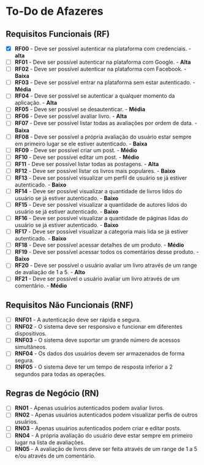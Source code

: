 # To-Do de Afazeres

## Requisitos Funcionais (RF)
- [x] **RF00** - Deve ser possível autenticar na plataforma com credenciais. - **alta**
- [ ] **RF01** - Deve ser possível autenticar na plataforma com Google. - **Alta**
- [ ] **RF02** - Deve ser possível autenticar na plataforma com Facebook. - **Baixa**
- [ ] **RF03** - Deve ser possível entrar na plataforma sem estar autenticado. - **Média**
- [ ] **RF04** - Deve ser possível se autenticar a qualquer momento da aplicação. - **Alta**
- [ ] **RF05** - Deve ser possível se desautenticar. - **Média**
- [ ] **RF06** - Deve ser possível avaliar  livro. - **Alta**
- [ ] **RF07** - Deve ser possível listar todas as avaliações por ordem de data. - **Baixa**
- [ ] **RF08** - Deve ser possível a própria avaliação do usuário estar sempre em primeiro lugar se ele estiver autenticado. - **Baixa**
- [ ] **RF09** - Deve ser possível criar um post. - **Médio**
- [ ] **RF10** - Deve ser possível editar um post. - **Médio**
- [ ] **RF11** - Deve ser possível listar todas as postagens. - **Alta**
- [ ] **RF12** - Deve ser possível listar os livros mais populares. - **Baixo**
- [ ] **RF13** - Deve ser possível visualizar um perfil de usuário se já estiver autenticado. - **Baixo**
- [ ] **RF14** - Deve ser possível visualizar a quantidade de livros lidos do usuário se já estiver autenticado. - **Baixo**
- [ ] **RF15** - Deve ser possível visualizar a quantidade de autores lidos do usuário se já estiver autenticado. - **Baixo**
- [ ] **RF16** - Deve ser possível visualizar a quantidade de páginas lidas do usuário se já estiver autenticado. - **Baixo**
- [ ] **RF17** - Deve ser possível visualizar a categoria mais lida se já estiver autenticado. - **Baixo**
- [ ] **RF18** - Deve ser possível acessar detalhes de um produto. - **Médio**
- [ ] **RF19** - Deve ser possível acessar todos os comentários desse produto. - **Baixo**
- [ ] **RF20** - Deve ser possível o usuário avaliar um livro através de um range de avaliação de 1 a 5. - **Alto**
- [ ] **RF21** - Deve ser possível o usuário avaliar um livro através de um comentário. - **Médio**

## Requisitos Não Funcionais (RNF)

- [ ] **RNF01** - A autenticação deve ser rápida e segura.
- [ ] **RNF02** - O sistema deve ser responsivo e funcionar em diferentes dispositivos.
- [ ] **RNF03** - O sistema deve suportar um grande número de acessos simultâneos.
- [ ] **RNF04** - Os dados dos usuários devem ser armazenados de forma segura.
- [ ] **RNF05** - O sistema deve ter um tempo de resposta inferior a 2 segundos para todas as operações.

## Regras de Negócio (RN)

- [ ] **RN01** - Apenas usuários autenticados podem avaliar livros.
- [ ] **RN02** - Apenas usuários autenticados podem visualizar perfis de outros usuários.
- [ ] **RN03** - Apenas usuários autenticados podem criar e editar posts.
- [ ] **RN04** - A própria avaliação do usuário deve estar sempre em primeiro lugar na lista de avaliações.
- [ ] **RN05** - A avaliação de livros deve ser feita através de um range de 1 a 5 e/ou através de um comentário.
